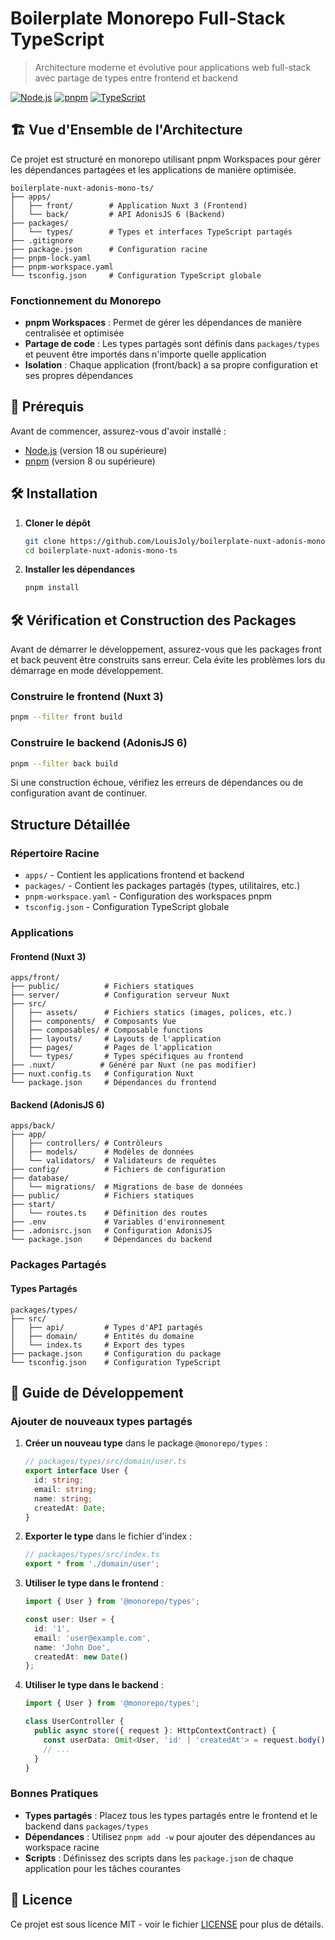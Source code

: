 # Boilerplate Monorepo Full-Stack TypeScript

> Architecture moderne et évolutive pour applications web full-stack avec partage de types entre frontend et backend

[![Node.js](https://img.shields.io/badge/Node.js-18+-339933?logo=node.js&logoColor=white)](https://nodejs.org/)
[![pnpm](https://img.shields.io/badge/pnpm-8+-F69220?logo=pnpm&logoColor=white)](https://pnpm.io/)
[![TypeScript](https://img.shields.io/badge/TypeScript-5.0+-3178C6?logo=typescript&logoColor=white)](https://www.typescriptlang.org/)

## 🏗️ Vue d'Ensemble de l'Architecture

Ce projet est structuré en monorepo utilisant pnpm Workspaces pour gérer les dépendances partagées et les applications de manière optimisée.

```
boilerplate-nuxt-adonis-mono-ts/
├── apps/
│   ├── front/        # Application Nuxt 3 (Frontend)
│   └── back/         # API AdonisJS 6 (Backend)
├── packages/
│   └── types/        # Types et interfaces TypeScript partagés
├── .gitignore
├── package.json      # Configuration racine
├── pnpm-lock.yaml
├── pnpm-workspace.yaml
└── tsconfig.json     # Configuration TypeScript globale
```

### Fonctionnement du Monorepo

- **pnpm Workspaces** : Permet de gérer les dépendances de manière centralisée et optimisée
- **Partage de code** : Les types partagés sont définis dans `packages/types` et peuvent être importés dans n'importe quelle application
- **Isolation** : Chaque application (front/back) a sa propre configuration et ses propres dépendances

## 🚀 Prérequis

Avant de commencer, assurez-vous d'avoir installé :

- [Node.js](https://nodejs.org/) (version 18 ou supérieure)
- [pnpm](https://pnpm.io/) (version 8 ou supérieure)

## 🛠️ Installation

1. **Cloner le dépôt**
   ```bash
   git clone https://github.com/LouisJoly/boilerplate-nuxt-adonis-mono-ts.git
   cd boilerplate-nuxt-adonis-mono-ts
   ```

2. **Installer les dépendances**
   ```bash
   pnpm install
   ```

## 🛠️ Vérification et Construction des Packages

Avant de démarrer le développement, assurez-vous que les packages front et back peuvent être construits sans erreur. Cela évite les problèmes lors du démarrage en mode développement.

### Construire le frontend (Nuxt 3)
```bash
pnpm --filter front build
```

### Construire le backend (AdonisJS 6)
```bash
pnpm --filter back build
```

Si une construction échoue, vérifiez les erreurs de dépendances ou de configuration avant de continuer.

##  Structure Détaillée

### Répertoire Racine
- `apps/` - Contient les applications frontend et backend
- `packages/` - Contient les packages partagés (types, utilitaires, etc.)
- `pnpm-workspace.yaml` - Configuration des workspaces pnpm
- `tsconfig.json` - Configuration TypeScript globale

### Applications

#### Frontend (Nuxt 3)
```
apps/front/
├── public/          # Fichiers statiques
├── server/          # Configuration serveur Nuxt
├── src/
│   ├── assets/      # Fichiers statics (images, polices, etc.)
│   ├── components/  # Composants Vue
│   ├── composables/ # Composable functions
│   ├── layouts/     # Layouts de l'application
│   ├── pages/       # Pages de l'application
│   └── types/       # Types spécifiques au frontend
├── .nuxt/          # Généré par Nuxt (ne pas modifier)
├── nuxt.config.ts   # Configuration Nuxt
└── package.json     # Dépendances du frontend
```

#### Backend (AdonisJS 6)
```
apps/back/
├── app/
│   ├── controllers/ # Contrôleurs
│   ├── models/      # Modèles de données
│   └── validators/  # Validateurs de requêtes
├── config/          # Fichiers de configuration
├── database/
│   └── migrations/  # Migrations de base de données
├── public/          # Fichiers statiques
├── start/
│   └── routes.ts    # Définition des routes
├── .env             # Variables d'environnement
├── .adonisrc.json   # Configuration AdonisJS
└── package.json     # Dépendances du backend
```

### Packages Partagés

#### Types Partagés
```
packages/types/
├── src/
│   ├── api/         # Types d'API partagés
│   ├── domain/      # Entités du domaine
│   └── index.ts     # Export des types
├── package.json     # Configuration du package
└── tsconfig.json    # Configuration TypeScript
```

## 🧩 Guide de Développement

### Ajouter de nouveaux types partagés

1. **Créer un nouveau type** dans le package `@monorepo/types` :
   ```typescript
   // packages/types/src/domain/user.ts
   export interface User {
     id: string;
     email: string;
     name: string;
     createdAt: Date;
   }
   ```

2. **Exporter le type** dans le fichier d'index :
   ```typescript
   // packages/types/src/index.ts
   export * from './domain/user';
   ```

3. **Utiliser le type dans le frontend** :
   ```typescript
   import { User } from '@monorepo/types';
   
   const user: User = {
     id: '1',
     email: 'user@example.com',
     name: 'John Doe',
     createdAt: new Date()
   };
   ```

4. **Utiliser le type dans le backend** :
   ```typescript
   import { User } from '@monorepo/types';
   
   class UserController {
     public async store({ request }: HttpContextContract) {
       const userData: Omit<User, 'id' | 'createdAt'> = request.body();
       // ...
     }
   }
   ```

### Bonnes Pratiques

- **Types partagés** : Placez tous les types partagés entre le frontend et le backend dans `packages/types`
- **Dépendances** : Utilisez `pnpm add -w` pour ajouter des dépendances au workspace racine
- **Scripts** : Définissez des scripts dans les `package.json` de chaque application pour les tâches courantes

## 📄 Licence

Ce projet est sous licence MIT - voir le fichier [LICENSE](LICENSE) pour plus de détails.